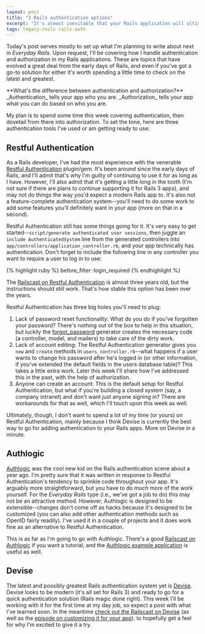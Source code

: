 ```yaml
---
layout: post
title: "3 Rails authentication options"
excerpt: "It's almost inevitable that your Rails application will ultimately need some sort of login mechanism to protect access to certain parts. This post begins a series of looks at various options for authorization in Rails."
tags: legacy-rails rails-auth
---
```


Today's post serves mostly to set up what I'm planning to write about next in _Everyday Rails_. Upon request, I'll be covering how I handle authentication and authorization in my Rails applications. These are topics that have evolved a great deal from the early days of Rails, and even if you've got a go-to solution for either it's worth spending a little time to check on the latest and greatest.

<div class="alert alert-info" markdown="1">
**What's the difference between authentication and authorization?** _Authentication_ tells your app who you are. _Authorization_ tells your app what you can do based on who you are.
</div>

My plan is to spend some time this week covering authentication, then dovetail from there into authorization. To set the tone, here are three authentication tools I've used or am getting ready to use:

## Restful Authentication

As a Rails developer, I've had the most experience with the venerable [Restful Authentication](http://github.com/technoweenie/restful-authentication) plugin/gem. It's been around since the early days of Rails, and I'll admit that's why I'm guilty of continuing to use it for as long as I have. However, I'll also admit that it's getting a little long in the tooth (I'm not sure if there are plans to continue supporting it for Rails 3 apps), and may not do things the way you'd expect a modern Rails app to. It's also not a feature-complete authentication system--you'll need to do some work to add some features you'll definitely want in your app (more on that in a second).

Restful Authentication still has some things going for it. It's very easy to get started--`script/generate authenticated user sessions`, then juggle an `include AuthenticatedSystem` line from the generated controllers into `app/controllers/application_controller.rb`, and your app technically has authentication. Don't forget to include the following line in any controller you want to require a user to log in to use:

{% highlight ruby %}
  before_filter :login_required
{% endhighlight %}

The [Railscast on Restful Authentication](http://railscasts.com/episodes/67-restful-authentication) is almost three years old, but the instructions should still work. That's how stable this option has been over the years.

Restful Authentication has three big holes you'll need to plug:

1. Lack of password reset functionality: What do you do if you've forgotten your password? There's nothing out of the box to help in this situation, but luckily the [forgot_password](http://github.com/greenisus/forgot_password) generator creates the necessary code (a controller, model, and mailers) to take care of the dirty work.
2. Lack of account editing: The Restful Authentication generator gives you `new` and `create` methods in `users_controller.rb`--what happens if a user wants to change his password after he's logged in (or other information, if you've extended the default fields in the users database table)? This takes a little extra work. Later this week I'll share how I've addressed this in the past, with the help of authorization.
3. Anyone can create an account: This is the default setup for Restful Authentication, but what if you're building a closed system (say, a company intranet) and don't want just anyone signing in? There are workarounds for that as well, which I'll touch upon this week as well.

Ultimately, though, I don't want to spend a lot of my time (or yours) on Restful Authentication, mainly because I think Devise is currently the best way to go for adding authentication to your Rails apps. More on Devise in a minute.

## Authlogic

[Authlogic](http://github.com/binarylogic/authlogic) was the cool new kid on the Rails authentication scene about a year ago. I'm pretty sure that it was written in response to Restful Authentication's tendency to sprinkle code throughout your app. It's arguably more straightforward, but you have to do _much_ more of the work yourself. For the _Everyday Rails_ type (i.e., we've got a job to do) this may not be an attractive method. However, Authlogic is designed to be extensible--changes don't come off as hacks because it's designed to be customized (you can also add other authentication methods such as OpenID fairly readily). I've used it in a couple of projects and it does work fine as an alternative to Restful Authentication.

This is as far as I'm going to go with Authlogic. There's a good [Railscast on Authlogic](http://railscasts.com/episodes/160-authlogic) if you want a tutorial, and the [Authlogic example application](http://github.com/binarylogic/authlogic_example) is useful as well.

## Devise

The latest and possibly greatest Rails authentication system yet is [Devise](http://github.com/plataformatec/devise). Devise looks to be modern (it's all set for Rails 3) and ready to go for a quick authentication solution (Rails magic done right). This week I'll be working with it for the first time at my day job, so expect a post with what I've learned soon. In the meantime [check out the Railscast on Devise](http://railscasts.com/episodes/209-introducing-devise) (as well as the [episode on customizing it for your app](http://railscasts.com/episodes/210-customizing-devise)). to hopefully get a feel for why I'm excited to give it a try. 
